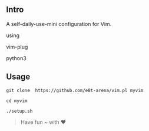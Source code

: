 ## Intro

A self-daily-use-mini configuration for Vim.

using 

  vim-plug 
  
  python3
  
## Usage

    git clone  https://github.com/e8t-arena/vim.pl myvim

    cd myvim

    ./setup.sh

> Have fun ~ with ❤️
